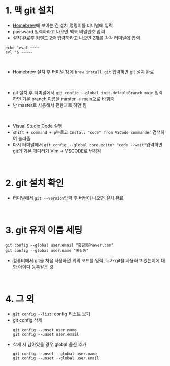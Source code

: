 # 1. 맥 git 설치
- [Homebrew](https://brew.sh/)에 보이는 긴 설치 명령어를 터미널에 입력  
- passward 입력하라고 나오면 맥북 비밀번호 입력  
- 설치 완료후 커맨드 2줄 입력하라고 나오면 2개를 각각 터미널에 입력  
```
echo 'eval ~~~~
evl "$ ~~~~~
```

<br>

- Homebrew 설치 후 터미널 창에 `brew install git` 입력하면 git 설치 완료

<br>

- git 설치 후 터미널에서 `git config --global init.defaultBranch main` 입력하면 기본 branch 이름을 master -> main으로 바꿔줌
- 난 master로 사용해서 편한대로 하면 됨

<br>

- Visual Studio Code 실행
- `shift + command + p`누르고 `Install "code" from VSCode commander` 검색하여 눌러줌
- 다시 터미널에서 `git config --global core.editor "code --wait"`입력하면 git의 기본 에디터가 Vim -> VSCODE로 변경됨

<br>

# 2. git 설치 확인
- 터미널에서 `git --version`입력 후 버번이 나오면 설치 완료

<br>

# 3. git 유저 이름 세팅
```
git config --global user.email "홍길동@naver.com"
git config --global user.name "홍길동"
```
- 컴퓨터에서 git을 처음 사용하면 위의 코드를 입력, 누가 git을 사용하고 있는지에 대한 아이디 등록같은 것

<br>

# 4. 그 외
- `git config --list`: config 리스트 보기
- git config 삭제
    ```
    git config --unset user.name
    git config --unset user.email
    ```
- 삭제 시 남아있을 경우 global 옵션 추가
    ```
    git config --unset --global user.name
    git config --unset --global user.email
    ```